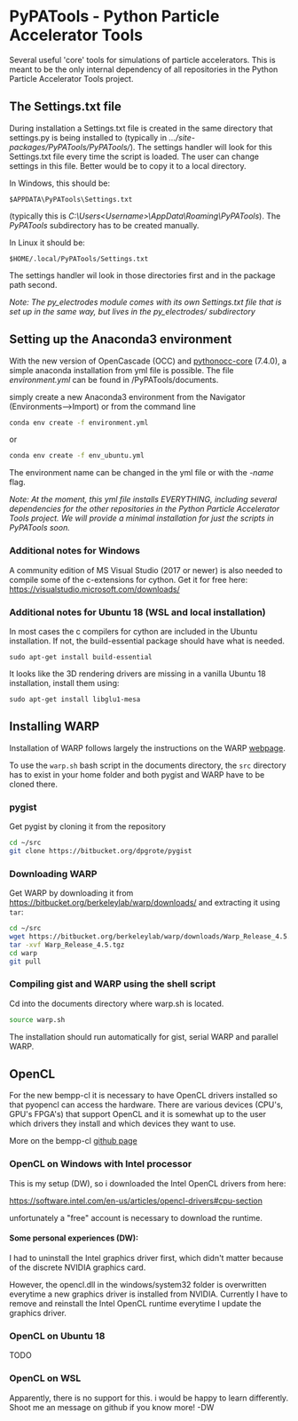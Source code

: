 # PyPATools - Python Particle Accelerator Tools
Several useful 'core' tools for simulations of particle accelerators. 
This is meant to be the only internal dependency of all repositories
in the Python Particle Accelerator Tools project.

## The Settings.txt file
During installation a Settings.txt file is created in
the same directory that settings.py is being installed to 
(typically in _.../site-packages/PyPATools/PyPATools/_). The settings handler 
will look for this Settings.txt file every time the script is loaded. 
The user can change settings in this file. Better would be to copy it to a 
local directory.

In Windows, this should be:

``$APPDATA\PyPATools\Settings.txt``

(typically this is _C:\Users\<Username>\AppData\Roaming\PyPATools_). 
The _PyPATools_ subdirectory has to be created manually.

In Linux it should be:

``$HOME/.local/PyPATools/Settings.txt``

The settings handler wil look in those directories first and in the package path 
second. 

_Note: The py_electrodes module comes with its own Settings.txt file that is set 
up in the same way, but lives in the py_electrodes/ subdirectory_

## Setting up the Anaconda3 environment

With the new version of OpenCascade (OCC) and 
[pythonocc-core](https://github.com/tpaviot/pythonocc-core) (7.4.0), a simple 
anaconda installation from yml file is possible. The file _environment.yml_ 
can be found in /PyPATools/documents. 

simply create a new Anaconda3 environment from the Navigator (Environments-->Import)
or from the command line

```bash
conda env create -f environment.yml
```

or

```bash
conda env create -f env_ubuntu.yml
```

The environment name can be changed in the yml file or with the _-name_ flag.

_Note: At the moment, this yml file installs EVERYTHING, including 
several dependencies for the other
repositories in the Python Particle Accelerator Tools project. 
We will provide a minimal installation for just the scripts in PyPATools soon._ 

### Additional notes for Windows

A community edition of MS Visual Studio (2017 or newer) is also needed to compile 
some of the c-extensions for cython. 
Get it for free here: https://visualstudio.microsoft.com/downloads/

### Additional notes for Ubuntu 18 (WSL and local installation)
In most cases the c compilers for cython are included in the Ubuntu installation.
If not, the build-essential package should have what is needed.

``sudo apt-get install build-essential``

It looks like the 3D rendering drivers are missing in a vanilla Ubuntu 18 installation, 
install them using:

``sudo apt-get install libglu1-mesa``

## Installing WARP

Installation of WARP follows largely the instructions on the WARP 
[webpage](http://warp.lbl.gov/home/how-to-s/installation).

To use the `warp.sh` bash script in the documents directory, the `src`
directory has to exist in your home folder and both pygist and WARP
have to be cloned there. 

### pygist

Get pygist by cloning it from the repository

```bash
cd ~/src
git clone https://bitbucket.org/dpgrote/pygist
```

### Downloading WARP
Get WARP by downloading it from https://bitbucket.org/berkeleylab/warp/downloads/ and extracting 
it using `tar`:

```bash
cd ~/src
wget https://bitbucket.org/berkeleylab/warp/downloads/Warp_Release_4.5.tgz
tar -xvf Warp_Release_4.5.tgz
cd warp
git pull
```

### Compiling gist and WARP using the shell script
Cd into the documents directory where warp.sh is located.

```bash
source warp.sh
```
The installation should run automatically for gist, serial WARP and parallel WARP.

## OpenCL
For the new bempp-cl it is necessary to have OpenCL drivers installed so that
pyopencl can access the hardware. There are various devices (CPU's, GPU's FPGA's) 
that support OpenCL and it is somewhat up to the user which drivers they install and
which devices they want to use. 

More on the bempp-cl [github page](https://github.com/bempp/bempp-cl)

### OpenCL on Windows with Intel processor
This is my setup (DW), so i downloaded the Intel OpenCL drivers from here:

https://software.intel.com/en-us/articles/opencl-drivers#cpu-section

unfortunately a "free" account is necessary to download the runtime. 

#### Some personal experiences (DW):
I had to uninstall the Intel graphics driver first, which didn't matter because
of the discrete NVIDIA graphics card. 

However, the opencl.dll in the windows/system32 folder is overwritten 
everytime a new graphics driver is installed from NVIDIA. 
Currently I have to remove and reinstall the Intel OpenCL runtime everytime 
I update the graphics driver. 

### OpenCL on Ubuntu 18
TODO

### OpenCL on WSL
Apparently, there is no support for this. i would be happy to learn differently. 
Shoot me an message on github if you know more! -DW
